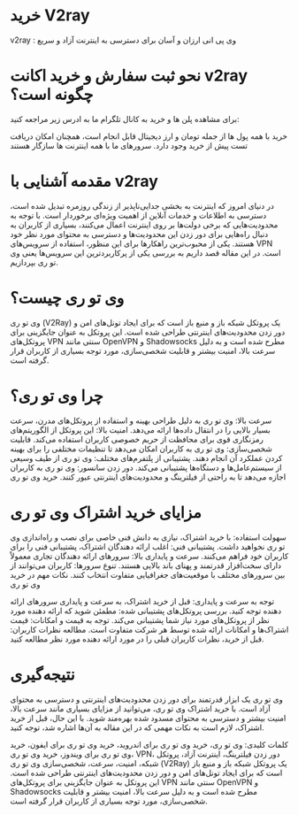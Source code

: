# خرید V2ray
v2ray : وی پی انی ارزان و آسان برای دسترسی به اینترنت آزاد و سریع

# نحو ثبت سفارش و خرید اکانت v2ray چگونه است؟

برای مشاهده پلن ها و خرید به کانال تلگرام ما به ادرس زیر مراجعه کنید:


خرید با همه پول ها از جمله تومان و ارز دیجیتال قابل انجام است، همچنان امکان دریافت تست پیش از خرید وجود دارد.
سرورهای ما با همه اینترنت ها سازگار هستند 



# مقدمه آشنایی با v2ray

در دنیای امروز که اینترنت به بخشی جدایی‌ناپذیر از زندگی روزمره تبدیل شده است، دسترسی به اطلاعات و خدمات آنلاین از اهمیت ویژه‌ای برخوردار است. با توجه به محدودیت‌هایی که برخی دولت‌ها بر روی اینترنت اعمال می‌کنند، بسیاری از کاربران به دنبال راه‌هایی برای دور زدن این محدودیت‌ها و دسترسی به محتوای مورد نظر خود هستند. یکی از محبوب‌ترین راهکارها برای این منظور، استفاده از سرویس‌های VPN است. در این مقاله قصد داریم به بررسی یکی از پرکاربردترین این سرویس‌ها یعنی وی تو ری بپردازیم.

# وی تو ری چیست؟

وی تو ری (V2Ray) یک پروتکل شبکه باز و منبع باز است که برای ایجاد تونل‌های امن و دور زدن محدودیت‌های اینترنتی طراحی شده است. این پروتکل به عنوان جایگزینی برای پروتکل‌های VPN سنتی مانند OpenVPN و Shadowsocks مطرح شده است و به دلیل سرعت بالا، امنیت بیشتر و قابلیت شخصی‌سازی، مورد توجه بسیاری از کاربران قرار گرفته است.

# چرا وی تو ری؟

سرعت بالا: وی تو ری به دلیل طراحی بهینه و استفاده از پروتکل‌های مدرن، سرعت بسیار بالایی را در انتقال داده‌ها ارائه می‌دهد.
امنیت بالا: این پروتکل از الگوریتم‌های رمزنگاری قوی برای محافظت از حریم خصوصی کاربران استفاده می‌کند.
قابلیت شخصی‌سازی: وی تو ری به کاربران امکان می‌دهد تا تنظیمات مختلفی را برای بهینه کردن عملکرد آن انجام دهند.
پشتیبانی از پلتفرم‌های مختلف: وی تو ری از طیف وسیعی از سیستم‌عامل‌ها و دستگاه‌ها پشتیبانی می‌کند.
دور زدن سانسور: وی تو ری به کاربران اجازه می‌دهد تا به راحتی از فیلترینگ و محدودیت‌های اینترنتی عبور کنند.
خرید وی تو ری

# مزایای خرید اشتراک وی تو ری

سهولت استفاده: با خرید اشتراک، نیازی به دانش فنی خاصی برای نصب و راه‌اندازی وی تو ری نخواهید داشت.
پشتیبانی فنی: اغلب ارائه دهندگان اشتراک، پشتیبانی فنی را برای کاربران خود فراهم می‌کنند.
سرعت و پایداری بالا: سرورهای ارائه دهندگان تجاری معمولاً دارای سخت‌افزار قدرتمند و پهنای باند بالایی هستند.
تنوع سرورها: کاربران می‌توانند از بین سرورهای مختلف با موقعیت‌های جغرافیایی متفاوت انتخاب کنند.
نکات مهم در خرید وی تو ری

توجه به سرعت و پایداری: قبل از خرید اشتراک، به سرعت و پایداری سرورهای ارائه دهنده توجه کنید.
بررسی پروتکل‌های پشتیبانی شده: مطمئن شوید که ارائه دهنده مورد نظر از پروتکل‌های مورد نیاز شما پشتیبانی می‌کند.
توجه به قیمت و امکانات: قیمت اشتراک‌ها و امکانات ارائه شده توسط هر شرکت متفاوت است.
مطالعه نظرات کاربران: قبل از خرید، نظرات کاربران قبلی را در مورد ارائه دهنده مورد نظر مطالعه کنید.

# نتیجه‌گیری

وی تو ری یک ابزار قدرتمند برای دور زدن محدودیت‌های اینترنتی و دسترسی به محتوای آزاد است. با خرید اشتراک وی تو ری، می‌توانید از مزایای بسیاری مانند سرعت بالا، امنیت بیشتر و دسترسی به محتوای مسدود شده بهره‌مند شوید. با این حال، قبل از خرید اشتراک، لازم است به نکات مهمی که در این مقاله به آن‌ها اشاره شد، توجه کنید.

کلمات کلیدی: وی تو ری، خرید وی تو ری برای اندروید، خرید وی تو ری برای ایفون، خرید وی تو ری برای ویندوز، خرید وی تو ری، VPN، دور زدن فیلترینگ، اینترنت آزاد، پروتکل شبکه، امنیت، سرعت، شخصی‌سازی
وی تو ری (V2Ray) یک پروتکل شبکه باز و منبع باز است که برای ایجاد تونل‌های امن و دور زدن محدودیت‌های اینترنتی طراحی شده است. این پروتکل به عنوان جایگزینی برای پروتکل‌های VPN سنتی مانند OpenVPN و Shadowsocks مطرح شده است و به دلیل سرعت بالا، امنیت بیشتر و قابلیت شخصی‌سازی، مورد توجه بسیاری از کاربران قرار گرفته است.

